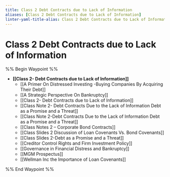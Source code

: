 ```yaml
---
title: Class 2 Debt Contracts due to Lack of Information
aliases: [Class 2 Debt Contracts due to Lack of Information]
linter-yaml-title-alias: Class 2 Debt Contracts due to Lack of Information
---
```


# Class 2 Debt Contracts due to Lack of Information

%% Begin Waypoint %%
- **[[Class 2- Debt Contracts due to Lack of Information]]**
	- [[A Primer On Distressed Investing -Buying Companies By Acquiring Their Debt]]
	- [[A Strategic Perspective On Bankruptcy]]
	- [[Class 2- Debt Contracts due to Lack of Information]]
	- [[Class Note 2- Debt Contracts Due to the Lack of Information Debt as a Promise and a Threat]]
	- [[Class Note 2-Debt Contracts Due to the Lack of Information Debt as a Promise and a Threat]]
	- [[Class Notes 2 – Corporate Bond Contracts]]
	- [[Class Slides 2 Discussion of Loan Covenants Vs. Bond Covenants]]
	- [[Class Slides 2-Debt as a Promise and a Threat]]
	- [[Creditor Control Rights and Firm Investment Policy]]
	- [[Governance in Financial Distress and Bankruptcy]]
	- [[MGM Prospectus]]
	- [[Wellman Inc the Importance of Loan Covenants]]

%% End Waypoint %%
